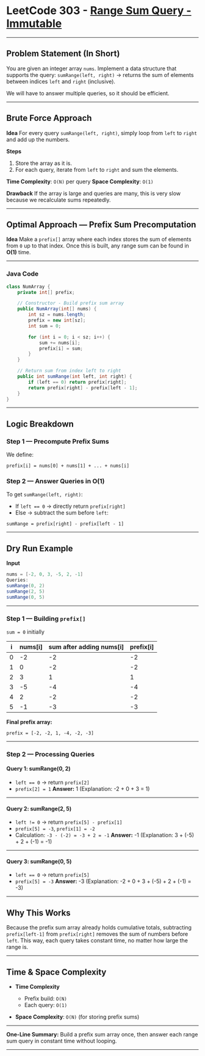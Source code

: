 

# LeetCode 303 - [Range Sum Query - Immutable](https://leetcode.com/problems/range-sum-query-immutable/)

---

## Problem Statement (In Short)

You are given an integer array `nums`. Implement a data structure that supports the query:
`sumRange(left, right)` → returns the sum of elements between indices `left` and `right` (inclusive).

We will have to answer multiple queries, so it should be efficient.

---

## Brute Force Approach

**Idea**
For every query `sumRange(left, right)`, simply loop from `left` to `right` and add up the numbers.

**Steps**

1. Store the array as it is.
2. For each query, iterate from `left` to `right` and sum the elements.

**Time Complexity**: `O(N)` per query
**Space Complexity**: `O(1)`

**Drawback**
If the array is large and queries are many, this is very slow because we recalculate sums repeatedly.

---

## Optimal Approach — Prefix Sum Precomputation

**Idea**
Make a `prefix[]` array where each index stores the sum of elements from `0` up to that index.
Once this is built, any range sum can be found in **O(1)** time.

---

### Java Code

```java
class NumArray {
    private int[] prefix;

    // Constructor - Build prefix sum array
    public NumArray(int[] nums) {
        int sz = nums.length;
        prefix = new int[sz];
        int sum = 0;

        for (int i = 0; i < sz; i++) {
            sum += nums[i];
            prefix[i] = sum;
        }
    }

    // Return sum from index left to right
    public int sumRange(int left, int right) {
        if (left == 0) return prefix[right];
        return prefix[right] - prefix[left - 1];
    }
}
```

---

## Logic Breakdown

### Step 1 — Precompute Prefix Sums

We define:

```
prefix[i] = nums[0] + nums[1] + ... + nums[i]
```

### Step 2 — Answer Queries in O(1)

To get `sumRange(left, right)`:

* If `left == 0` → directly return `prefix[right]`
* Else → subtract the sum before `left`:

```
sumRange = prefix[right] - prefix[left - 1]
```

---

## Dry Run Example

**Input**

```java
nums = [-2, 0, 3, -5, 2, -1]
Queries:
sumRange(0, 2)
sumRange(2, 5)
sumRange(0, 5)
```

---

### Step 1 — Building `prefix[]`

`sum = 0` initially

| i | nums\[i] | sum after adding nums\[i] | prefix\[i] |
| - | -------- | ------------------------- | ---------- |
| 0 | -2       | -2                        | -2         |
| 1 | 0        | -2                        | -2         |
| 2 | 3        | 1                         | 1          |
| 3 | -5       | -4                        | -4         |
| 4 | 2        | -2                        | -2         |
| 5 | -1       | -3                        | -3         |

**Final prefix array:**

```
prefix = [-2, -2, 1, -4, -2, -3]
```

---

### Step 2 — Processing Queries

#### Query 1: sumRange(0, 2)

* `left == 0` → return `prefix[2]`
* `prefix[2] = 1`
  **Answer:** 1
  (Explanation: -2 + 0 + 3 = 1)

---

#### Query 2: sumRange(2, 5)

* `left != 0` → return `prefix[5] - prefix[1]`
* `prefix[5] = -3`, `prefix[1] = -2`
* Calculation: `-3 - (-2) = -3 + 2 = -1`
  **Answer:** -1
  (Explanation: 3 + (-5) + 2 + (-1) = -1)

---

#### Query 3: sumRange(0, 5)

* `left == 0` → return `prefix[5]`
* `prefix[5] = -3`
  **Answer:** -3
  (Explanation: -2 + 0 + 3 + (-5) + 2 + (-1) = -3)

---

## Why This Works

Because the prefix sum array already holds cumulative totals, subtracting `prefix[left-1]` from `prefix[right]` removes the sum of numbers before `left`.
This way, each query takes constant time, no matter how large the range is.

---

## Time & Space Complexity

* **Time Complexity**

  * Prefix build: `O(N)`
  * Each query: `O(1)`

* **Space Complexity**: `O(N)` (for storing prefix sums)

---

**One-Line Summary:**
Build a prefix sum array once, then answer each range sum query in constant time without looping.

---
